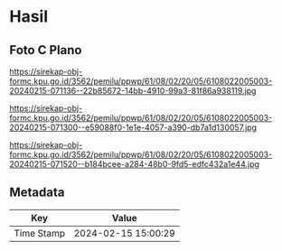 # Hasil

## Foto C Plano

https://sirekap-obj-formc.kpu.go.id/3562/pemilu/ppwp/61/08/02/20/05/6108022005003-20240215-071136--22b85672-14bb-4910-99a3-81f86a938119.jpg

https://sirekap-obj-formc.kpu.go.id/3562/pemilu/ppwp/61/08/02/20/05/6108022005003-20240215-071300--e59088f0-1e1e-4057-a390-db7a1d130057.jpg

https://sirekap-obj-formc.kpu.go.id/3562/pemilu/ppwp/61/08/02/20/05/6108022005003-20240215-071520--b184bcee-a284-48b0-9fd5-edfc432a1e44.jpg


## Metadata

| Key        | Value               |
| ---------- | ------------------- |
| Time Stamp | 2024-02-15 15:00:29 |



